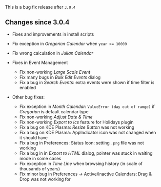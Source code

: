 This is a bug fix release after `3.0.4`

## Changes since 3.0.4

- Fixes and improvements in install scripts

- Fix exception in *Gregorian Calendar* when `year >= 10000`

- Fix wrong calculation in *Julian Calendar*

- Fixes in Event Management

  - Fix non-working *Large Scale Event*
  - Fix many bugs in *Bulk Edit Events* dialog
  - Fix a bug in *Search Events*: extra events were shown if time filter is enabled

- Other bug fixes:

  - Fix exception in *Month Calendar*: `ValueError (day out of range)` if *Gregorian* is default calendar type
  - Fix non-working *Adjust Date & Time*
  - Fix non-working *Export to Ics* feature for Holidays plugin
  - Fix a bug on KDE Plasma: *Resize Button* was not working
  - Fix a bug on KDE Plasma: AppIndicator icon was not changed when it should have
  - Fix a bug in Preferences: Status Icon: setting `.png` file was not working
  - Fix a bug in in *Export to HTML* dialog, pointer was stuck in waiting mode in some cases
  - Fix exception in *Time Line* when browsing history (in scale of thousands of years)
  - Fix minor bug in Preferences -> Active/Inactive Calendars: Drag & Drop was not working for
